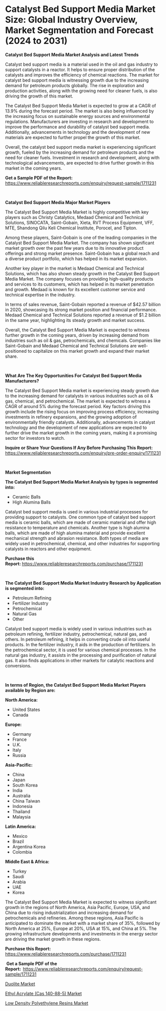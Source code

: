 <p><h1>Catalyst Bed Support Media Market Size: Global Industry Overview, Market Segmentation and Forecast (2024 to 2031)</h1></p><p><strong>Catalyst Bed Support Media Market Analysis and Latest Trends</strong></p>
<p><p>Catalyst bed support media is a material used in the oil and gas industry to support catalysts in a reactor. It helps to ensure proper distribution of the catalysts and improves the efficiency of chemical reactions. The market for catalyst bed support media is witnessing growth due to the increasing demand for petroleum products globally. The rise in exploration and production activities, along with the growing need for cleaner fuels, is also driving the growth of this market.</p><p>The Catalyst Bed Support Media Market is expected to grow at a CAGR of 13.9% during the forecast period. The market is also being influenced by the increasing focus on sustainable energy sources and environmental regulations. Manufacturers are investing in research and development to improve the performance and durability of catalyst bed support media. Additionally, advancements in technology and the development of new materials are expected to further propel the growth of this market.</p><p>Overall, the catalyst bed support media market is experiencing significant growth, fueled by the increasing demand for petroleum products and the need for cleaner fuels. Investment in research and development, along with technological advancements, are expected to drive further growth in this market in the coming years.</p></p>
<p><strong>Get a Sample PDF of the Report:&nbsp;</strong> <a href="https://www.reliableresearchreports.com/enquiry/request-sample/1711231">https://www.reliableresearchreports.com/enquiry/request-sample/1711231</a></p>
<p>&nbsp;</p>
<p><strong>Catalyst Bed Support Media Major Market Players</strong></p>
<p><p>The Catalyst Bed Support Media Market is highly competitive with key players such as Christy Catalytics, Medaad Chemical and Technical Solutions, SINOCATA, Saint-Gobain, Xieta, RVT Process Equipment, VFF, MTE, Shandong Qilu Keli Chemical Institute, Porocel, and Tipton. </p><p>Among these players, Saint-Gobain is one of the leading companies in the Catalyst Bed Support Media Market. The company has shown significant market growth over the past few years due to its innovative product offerings and strong market presence. Saint-Gobain has a global reach and a diverse product portfolio, which has helped in its market expansion.</p><p>Another key player in the market is Medaad Chemical and Technical Solutions, which has also shown steady growth in the Catalyst Bed Support Media Market. The company focuses on providing high-quality products and services to its customers, which has helped in its market penetration and growth. Medaad is known for its excellent customer service and technical expertise in the industry.</p><p>In terms of sales revenue, Saint-Gobain reported a revenue of $42.57 billion in 2020, showcasing its strong market position and financial performance. Medaad Chemical and Technical Solutions reported a revenue of $1.2 billion in the same year, highlighting its steady growth and market success.</p><p>Overall, the Catalyst Bed Support Media Market is expected to witness further growth in the coming years, driven by increasing demand from industries such as oil & gas, petrochemicals, and chemicals. Companies like Saint-Gobain and Medaad Chemical and Technical Solutions are well-positioned to capitalize on this market growth and expand their market share.</p></p>
<p>&nbsp;</p>
<p><strong>What Are The Key Opportunities For Catalyst Bed Support Media Manufacturers?</strong></p>
<p><p>The Catalyst Bed Support Media market is experiencing steady growth due to the increasing demand for catalysts in various industries such as oil & gas, chemical, and petrochemical. The market is expected to witness a CAGR of around 5% during the forecast period. Key factors driving this growth include the rising focus on improving process efficiency, increasing investments in refinery expansions, and the growing adoption of environmentally friendly catalysts. Additionally, advancements in catalyst technology and the development of new applications are expected to further drive the market growth in the coming years, making it a promising sector for investors to watch.</p></p>
<p><strong>Inquire or Share Your Questions If Any Before Purchasing This Report:</strong> <a href="https://www.reliableresearchreports.com/enquiry/pre-order-enquiry/1711231">https://www.reliableresearchreports.com/enquiry/pre-order-enquiry/1711231</a></p>
<p>&nbsp;</p>
<p><strong>Market Segmentation</strong></p>
<p><strong>The Catalyst Bed Support Media Market Analysis by types is segmented into:</strong></p>
<p><ul><li>Ceramic Balls</li><li>High Alumina Balls</li></ul></p>
<p><p>Catalyst bed support media is used in various industrial processes for providing support to catalysts. One common type of catalyst bed support media is ceramic balls, which are made of ceramic material and offer high resistance to temperature and chemicals. Another type is high alumina balls, which are made of high alumina material and provide excellent mechanical strength and abrasion resistance. Both types of media are widely used in petrochemical, chemical, and other industries for supporting catalysts in reactors and other equipment.</p></p>
<p><strong>Purchase this Report:&nbsp;</strong><a href="https://www.reliableresearchreports.com/purchase/1711231">https://www.reliableresearchreports.com/purchase/1711231</a></p>
<p>&nbsp;</p>
<p><strong>The Catalyst Bed Support Media Market Industry Research by Application is segmented into:</strong></p>
<p><ul><li>Petroleum Refining</li><li>Fertilizer Industry</li><li>Petrochemical</li><li>Natural Gas</li><li>Other</li></ul></p>
<p><p>Catalyst bed support media is widely used in various industries such as petroleum refining, fertilizer industry, petrochemical, natural gas, and others. In petroleum refining, it helps in converting crude oil into useful products. In the fertilizer industry, it aids in the production of fertilizers. In the petrochemical sector, it is used for various chemical processes. In the natural gas industry, it assists in the processing and purification of natural gas. It also finds applications in other markets for catalytic reactions and conversions.</p></p>
<p>&nbsp;</p>
<p><strong>In terms of Region, the Catalyst Bed Support Media Market Players available by Region are:</strong></p>
<p>
    <p> <strong> North America: </strong>
        <ul>
            <li>United States</li>
            <li>Canada</li>
        </ul>
        </p> 
    <p> <strong> Europe: </strong>
        <ul>
            <li>Germany</li>
            <li>France</li>
            <li>U.K.</li>
            <li>Italy</li>
            <li>Russia</li>
        </ul>
        </p> 
    <p> <strong> Asia-Pacific: </strong>
        <ul>
            <li>China</li>
            <li>Japan</li>
            <li>South Korea</li>
            <li>India</li>
            <li>Australia</li>
            <li>China Taiwan</li>
            <li>Indonesia</li>
            <li>Thailand</li>
            <li>Malaysia</li>
        </ul>
        </p> 
    <p> <strong> Latin America: </strong>
        <ul>
            <li>Mexico</li>
            <li>Brazil</li>
            <li>Argentina Korea</li>
            <li>Colombia</li>
        </ul>
        </p> 
    <p> <strong> Middle East & Africa: </strong>
        <ul>
            <li>Turkey</li>
            <li>Saudi</li>
            <li>Arabia</li>
            <li>UAE</li>
            <li>Korea</li>
        </ul>
    </p>
    </p>
<p><p>The Catalyst Bed Support Media Market is expected to witness significant growth in the regions of North America, Asia Pacific, Europe, USA, and China due to rising industrialization and increasing demand for petrochemicals and refineries. Among these regions, Asia Pacific is anticipated to dominate the market with a market share of 35%, followed by North America at 25%, Europe at 20%, USA at 15%, and China at 5%. The growing infrastructure developments and investments in the energy sector are driving the market growth in these regions.</p></p>
<p><strong>Purchase this Report: </strong><a href="https://www.reliableresearchreports.com/purchase/1711231">https://www.reliableresearchreports.com/purchase/1711231</a></p>
<p>&nbsp;<strong>Get a Sample PDF of the Report:&nbsp;&nbsp;</strong><a href="https://www.reliableresearchreports.com/enquiry/request-sample/1711231">https://www.reliableresearchreports.com/enquiry/request-sample/1711231</a></p>
<p><strong></strong></p>
<p><p><a href="https://view.publitas.com/reportprime-1/duolite-market-research-report-provides-critical-insights-that-can-help-shape-business-development-and-investment-strategies/">Duolite Market</a></p><p><a href="https://view.publitas.com/reportprime-1/ethyl-acrylate-cas-140-88-5-market-size-growth-and-forecast-from-2023-2030/">Ethyl Acrylate (Cas 140-88-5) Market</a></p><p><a href="https://view.publitas.com/reportprime-1/low-density-polyethylene-resins-market-analysis-examines-its-scope-on-growth-opportunities-and-forecasted-trends-spanning-from-2023-to-2030/">Low Density Polyethylene Resins Market</a></p></p>